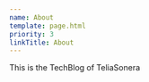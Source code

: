 ```yaml
---
name: About
template: page.html
priority: 3
linkTitle: About
---
```


This is the TechBlog of TeliaSonera

